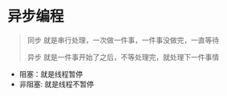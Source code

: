 # 异步编程

> 同步 就是串行处理，一次做一件事，一件事没做完，一直等待
> 
> 异步 就是一件事开始了之后，不等处理完，就处理下一件事情

- 阻塞：就是线程暂停
- 非阻塞: 就是线程不暂停

